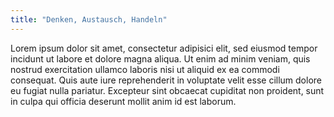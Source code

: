 ```yaml
---
title: "Denken, Austausch, Handeln"
---
```


Lorem ipsum dolor sit amet, consectetur adipisici elit, sed eiusmod tempor
incidunt ut labore et dolore magna aliqua. Ut enim ad minim veniam, quis nostrud
exercitation ullamco laboris nisi ut aliquid ex ea commodi consequat. Quis aute
iure reprehenderit in voluptate velit esse cillum dolore eu fugiat nulla
pariatur. Excepteur sint obcaecat cupiditat non proident, sunt in culpa qui
officia deserunt mollit anim id est laborum.
